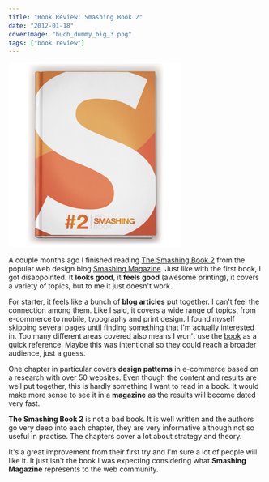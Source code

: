 ```yaml
---
title: "Book Review: Smashing Book 2"
date: "2012-01-18"
coverImage: "buch_dummy_big_3.png"
tags: ["book review"]
---
```


![](images/buch_dummy_big_3.png "smashing book 2")

A couple months ago I finished reading [The Smashing Book 2](https://shop.smashingmagazine.com/smashing-book-2.html "Buy The Book") from the popular web design blog [Smashing Magazine](http://www.smashingmagazine.com/). Just like with the first book, I got disappointed. It **looks good**, it **feels good** (awesome printing), it covers a variety of topics, but to me it just doesn't work.

For starter, it feels like a bunch of **blog articles** put together. I can't feel the connection among them. Like I said, it covers a wide range of topics, from e-commerce to mobile, typography and print design. I found myself skipping several pages until finding something that I'm actually interested in. Too many different areas covered also means I won't use the [book](http://jpedroribeiro.com/tag/books/) as a quick reference. Maybe this was intentional so they could reach a broader audience, just a guess.

One chapter in particular covers **design patterns** in e-commerce based on a research with over 50 websites. Even though the content and results are well put together, this is hardly something I want to read in a book. It would make more sense to see it in a **magazine** as the results will become dated very fast.

**The Smashing Book 2** is not a bad book. It is well written and the authors go very deep into each chapter, they are very informative although not so useful in practise. The chapters cover a lot about strategy and theory.

It's a great improvement from their first try and I'm sure a lot of people will like it. It just isn't the book I was expecting considering what **Smashing Magazine** represents to the web community.
